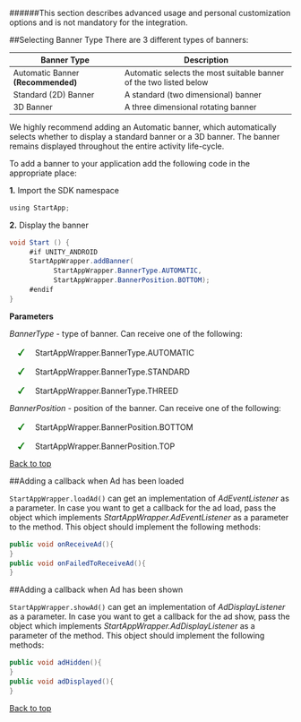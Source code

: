 <a name="top" />

######This section describes advanced usage and personal customization options and is not mandatory for the integration.

<a name="banner-type" />
##Selecting Banner Type
There are 3 different types of banners:

**Banner Type** | **Description**
---------------------- | ---------------
Automatic Banner **(Recommended)**  | Automatic selects the most suitable banner of the two listed below
Standard (2D) Banner  | A standard (two dimensional) banner
3D Banner   | A three dimensional rotating banner

We highly recommend adding an Automatic banner, which automatically selects whether to display a standard banner or a 3D banner. The banner remains displayed throughout the entire activity life-cycle. 

To add a banner to your application add the following code in the appropriate place:

**1.** Import the SDK namespace
``` java
using StartApp;
```

**2.** Display the banner
```java
void Start () {
     #if UNITY_ANDROID
     StartAppWrapper.addBanner( 
           StartAppWrapper.BannerType.AUTOMATIC,
	       StartAppWrapper.BannerPosition.BOTTOM);
     #endif
}
```

**Parameters**

_BannerType_ - type of banner. Can receive one of the following:
<br></br><img src="./iOS/images/V.png" hspace="15px" width="12px" /> StartAppWrapper.BannerType.AUTOMATIC
<br></br><img src="./iOS/images/V.png" hspace="15px" width="12px" /> StartAppWrapper.BannerType.STANDARD
<br></br><img src="./iOS/images/V.png" hspace="15px" width="12px" /> StartAppWrapper.BannerType.THREED

_BannerPosition_ - position of the banner. Can receive one of the following:
<br></br><img src="./iOS/images/V.png" hspace="15px" width="12px" /> StartAppWrapper.BannerPosition.BOTTOM
<br></br><img src="./iOS/images/V.png" hspace="15px" width="12px" /> StartAppWrapper.BannerPosition.TOP

[Back to top](#top)

<a name="load-callback" />
##Adding a callback when Ad has been loaded

``StartAppWrapper.loadAd()`` can get an implementation of *AdEventListener* as a parameter. In case you want to get a callback for the ad load, pass the object which implements *StartAppWrapper.AdEventListener* as a parameter to the method. This object should implement the following methods:
```java
public void onReceiveAd(){
}
public void onFailedToReceiveAd(){
}
```

<a name="show-callback" />
##Adding a callback when Ad has been shown

``StartAppWrapper.showAd()`` can get an implementation of *AdDisplayListener* as a parameter. In case you want to get a callback for the ad show, pass the object which implements *StartAppWrapper.AdDisplayListener* as a parameter of the method. This object should implement the following methods:
```java
public void adHidden(){
}
public void adDisplayed(){
}
```

[Back to top](#top)
